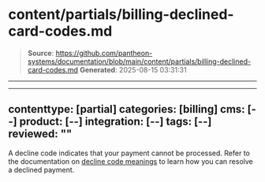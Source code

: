 # content/partials/billing-declined-card-codes.md

> **Source**: https://github.com/pantheon-systems/documentation/blob/main/content/partials/billing-declined-card-codes.md
> **Generated**: 2025-08-15 03:31:31

---

---
contenttype: [partial]
categories: [billing]
cms: [--]
product: [--]
integration: [--]
tags: [--]
reviewed: ""
---

A decline code indicates that your payment cannot be processed. Refer to the documentation on [decline code meanings](https://stripe.com/docs/declines/codes) to learn how you can resolve a declined payment.
